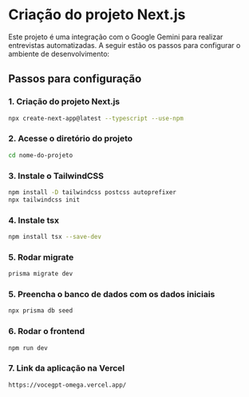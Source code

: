 # Criação do projeto Next.js

Este projeto é uma integração com o Google Gemini para realizar entrevistas automatizadas. A seguir estão os passos para configurar o ambiente de desenvolvimento:

## Passos para configuração

### 1. Criação do projeto Next.js
```bash
npx create-next-app@latest --typescript --use-npm
```

### 2. Acesse o diretório do projeto
```bash
cd nome-do-projeto
```

### 3. Instale o TailwindCSS
```bash
npm install -D tailwindcss postcss autoprefixer
npx tailwindcss init
```

### 4. Instale tsx
```bash
npm install tsx --save-dev
```

### 5. Rodar migrate
```bash
prisma migrate dev
```

### 5. Preencha o banco de dados com os dados iniciais
```bash
npx prisma db seed
```

### 6. Rodar o frontend
```bash
npm run dev
```

### 7. Link da aplicação na Vercel
```bash
https://vocegpt-omega.vercel.app/
```